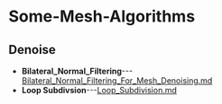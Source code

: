 
# Some-Mesh-Algorithms
## Denoise
- **Bilateral_Normal_Filtering**---[Bilateral_Normal_Filtering_For_Mesh_Denoising.md](Bilateral_Normal_Filtering_For_Mesh_Denoising.md)
- **Loop Subdivsion**---[Loop_Subdivision.md](Loop_Subdivision.md)














